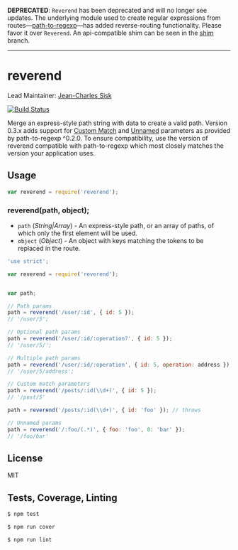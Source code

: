 **DEPRECATED**: `Reverend` has been deprecated and will no longer see updates. The underlying module used to create regular expressions from routes—[path-to-regexp](https://github.com/pillarjs/path-to-regexp)—has added reverse-routing functionality. Please favor it over `Reverend`. An api-compatible shim can be seen in the [shim](../shim/index.js) branch.

---

reverend
========

Lead Maintainer: [Jean-Charles Sisk](https://github.com/jasisk)  

[![Build Status](https://travis-ci.org/krakenjs/reverend.svg?branch=master)](https://travis-ci.org/krakenjs/reverend)  

Merge an express-style path string with data to create a valid path. Version 0.3.x adds support for
[Custom Match](https://github.com/component/path-to-regexp#custom-match-parameters) and
[Unnamed](https://github.com/component/path-to-regexp#unnamed-parameters) parameters as provided by path-to-regexp ^0.2.0.
To ensure compatibility, use the version of reverend compatible with path-to-regexp which most closely matches the
version your application uses.


## Usage
```javascript
var reverend = require('reverend');
```

### reverend(path, object);
* `path`  (*String|Array*) - An express-style path, or an array of paths, of which only the first element will be used.
* `object` (*Object*) - An object with keys matching the tokens to be replaced in the route.

```javascript
'use strict';

var reverend = require('reverend');


var path;

// Path params
path = reverend('/user/:id', { id: 5 });
// '/user/5';

// Optional path params
path = reverend('/user/:id/:operation?', { id: 5 });
// '/user/5/';

// Multiple path params
path = reverend('/user/:id/:operation', { id: 5, operation: address });
// '/user/5/address';

// Custom match parameters
path = reverend('/posts/:id(\\d+)', { id: 5 });
// '/post/5'

path = reverend('/posts/:id(\\d+)', { id: 'foo' }); // throws

// Unnamed params
path = reverend('/:foo/(.*)', { foo: 'foo', 0: 'bar' });
// '/foo/bar'

```

## License
MIT

## Tests, Coverage, Linting
```javascript
$ npm test
```
```javascript
$ npm run cover
```
```javascript
$ npm run lint
```
